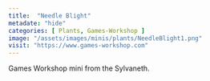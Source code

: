 ```yaml
---
title:  "Needle Blight"
metadate: "hide"
categories: [ Plants, Games-Workshop ]
image: "/assets/images/minis/plants/NeedleBlight1.png"
visit: "https://www.games-workshop.com"
---
```

Games Workshop mini from the Sylvaneth. 